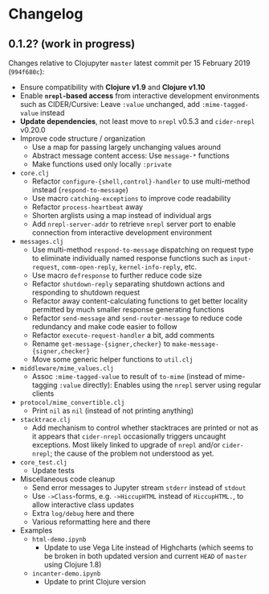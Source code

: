 # Changelog

## 0.1.2? (work in progress)

Changes relative to Clojupyter `master` latest commit per 15 February 2019 (`994f680c`):

* Ensure compatibility with **Clojure v1.9** and **Clojure v1.10**
* Enable **`nrepl`-based access** from interactive development environments such as CIDER/Cursive: 
  Leave `:value` unchanged, add `:mime-tagged-value` instead
* **Update dependencies**, not least move to `nrepl` v0.5.3 and `cider-nrepl` v0.20.0
* Improve code structure / organization
    * Use a map for passing largely unchanging values around
    * Abstract message content access: Use `message-*` functions
    * Make functions used only locally `:private`
* `core.clj`
    * Refactor `configure-{shell,control}-handler` to use multi-method instead (`respond-to-message`)
    * Use macro `catching-exceptions` to improve code readability
	* Refactor `process-heartbeat` away
	* Shorten arglists using a map instead of individual args
    * Add `nrepl-server-addr` to retrieve `nrepl` server port to enable connection from interactive
      development environment
* `messages.clj`
    * Use multi-method `respond-to-message` dispatching on request type to eliminate individually
      named response functions such as `input-request`, `comm-open-reply`, `kernel-info-reply`, etc.
    * Use macro `defresponse` to further reduce code size
    * Refactor `shutdown-reply` separating shutdown actions and responding to shutdown request
    * Refactor away content-calculating functions to get better locality permitted by much smaller response
	generating functions
    * Refactor `send-message` and `send-router-message` to reduce code redundancy and make code easier to follow
    * Refactor `execute-request-handler` a bit, add comments
    * Rename `get-message-{signer,checker}` to `make-message-{signer,checker}`
    * Move some generic helper functions to `util.clj`
* `middleware/mime_values.clj`
    * Assoc `:mime-tagged-value` to result of `to-mime` (instead of mime-tagging `:value`
      directly): Enables using the `nrepl` server using regular clients
* `protocol/mime_convertible.clj`
    * Print `nil` as `nil` (instead of not printing anything)
* `stacktrace.clj`
    * Add mechanism to control whether stacktraces are printed or not as it appears
      that `cider-nrepl` occasionally triggers uncaught exceptions. Most likely linked to upgrade of
     `nrepl` and/or `cider-nrepl`; the cause of the problem not understood as yet.
* `core_test.clj`
    * Update tests
* Miscellaneous code cleanup
    * Send error messages to Jupyter stream `stderr` instead of `stdout`
    * Use `->Class`-forms, e.g. `->HiccupHTML` instead of `HiccupHTML.`, to allow interactive class updates
    * Extra `log/debug` here and there
    * Various reformatting here and there
* Examples
    * `html-demo.ipynb`
        * Update to use Vega Lite instead of Highcharts (which seems to be broken in both updated version
          and current `HEAD` of `master` using Clojure 1.8)
    * `incanter-demo.ipynb`
        * Update to print Clojure version
